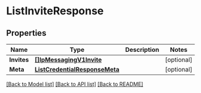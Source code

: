 # ListInviteResponse

## Properties

Name | Type | Description | Notes
------------ | ------------- | ------------- | -------------
**Invites** | [**[]IpMessagingV1Invite**](IpMessagingV1Invite.md) |  |[optional] 
**Meta** | [**ListCredentialResponseMeta**](ListCredentialResponseMeta.md) |  |[optional] 

[[Back to Model list]](../README.md#documentation-for-models) [[Back to API list]](../README.md#documentation-for-api-endpoints) [[Back to README]](../README.md)


